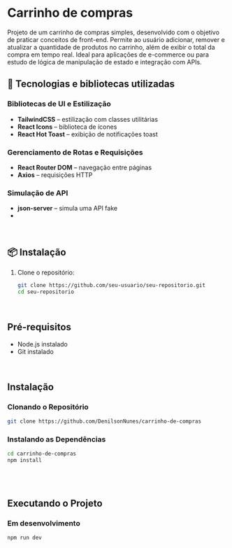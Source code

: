 # Carrinho de compras

Projeto de um carrinho de compras simples, desenvolvido com o objetivo de praticar conceitos de front-end. Permite ao usuário adicionar, remover e atualizar a quantidade de produtos no carrinho, além de exibir o total da compra em tempo real. Ideal para aplicações de e-commerce ou para estudo de lógica de manipulação de estado e integração com APIs.

## 🚀 Tecnologias e bibliotecas utilizadas

### Bibliotecas de UI e Estilização
- **TailwindCSS** – estilização com classes utilitárias
- **React Icons** – biblioteca de ícones
- **React Hot Toast** – exibição de notificações toast

### Gerenciamento de Rotas e Requisições
- **React Router DOM** – navegação entre páginas
- **Axios** – requisições HTTP

### Simulação de API
- **json-server** – simula uma API fake
- 
<br/>

## 📦 Instalação

1. Clone o repositório:
   ```bash
   git clone https://github.com/seu-usuario/seu-repositorio.git
   cd seu-repositorio

<br/>

## Pré-requisitos

- Node.js instalado
- Git instalado
  
<br/>

## Instalação

### Clonando o Repositório

```bash
git clone https://github.com/DenilsonNunes/carrinho-de-compras
```
### Instalando as Dependências

```bash
cd carrinho-de-compras
npm install
```

<br/>

<br/>

## Executando o Projeto

### Em desenvolvimento

```bash
npm run dev
```

